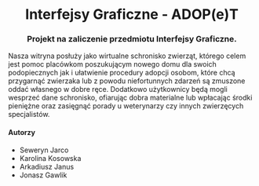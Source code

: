 
<h1 align="center"> Interfejsy Graficzne - ADOP(e)T </h1>

<h3 align="center"> Projekt na zaliczenie przedmiotu Interfejsy Graficzne. </h3>

Nasza witryna posłuży jako wirtualne schronisko zwierząt, którego celem jest pomoc placówkom
poszukującym nowego domu dla swoich podopiecznych jak i ułatwienie procedury adopcji
osobom, które chcą przygarnąć zwierzaka lub z powodu niefortunnych zdarzeń są zmuszone oddać
własnego w dobre ręce. Dodatkowo użytkownicy będą mogli wesprzeć dane schronisko, ofiarując
dobra materialne lub wpłacając środki pieniężne oraz zasięgnąć porady u weterynarzy czy innych
zwierzęcych specjalistów. 

#### Autorzy
- Seweryn Jarco
- Karolina Kosowska
- Arkadiusz Janus
- Jonasz Gawlik
